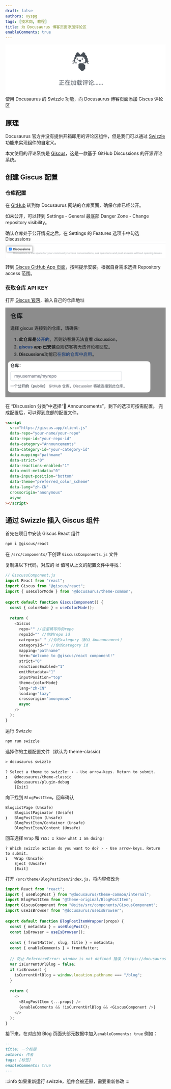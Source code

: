 ```yaml
---
draft: false
authors: xyspg
tags: [技术向, 教程]
title: 为 Docusaurus 博客页面添加评论区
enableComments: true
---
```


![](giscuss.png)  
使用 Docusaurus 的 Swizzle 功能，向 Docusaurus 博客页面添加 Giscus 评论区

<!--truncate-->

## 原理

Docusaurus 官方并没有提供开箱即用的评论区组件，但是我们可以通过 [Swizzle](https://docusaurus.io/zh-CN/docs/swizzling) 功能来实现组件的自定义。

本文使用的评论系统是 [Giscus](https://giscus.app/zh-CN)，这是一款基于 GitHub Discussions 的开源评论系统。

## 创建 Giscus 配置

### 仓库配置

在 [GitHub](https://github.com/) 转到你 Docusaurus 网站的仓库页面，确保仓库已经公开。

如未公开，可以转到 Settings - General 最底部 Danger Zone - Change repository visibility。

确认仓库处于公开情况之后，在 Settings 的 Features 选项卡中勾选 Discussions
![img.png](img.png)

转到 [Giscus GitHub App 页面](https://github.com/apps/giscus)，按照提示安装。根据自身需求选择 Repository access 范围。

### 获取仓库 API KEY

打开 [Giscus 官网](https://giscus.app/zh-CN)，输入自己的仓库地址

![](CleanShot%202023-02-21%20at%2014.33.56@2x.png)

在 “Discussion 分类”中选择“📣 Announcements”，剩下的选项可按需配置。
完成配置后，可以得到底部的配置文件。

```html
<script
  src="https://giscus.app/client.js"
  data-repo="your-name/your-repo"
  data-repo-id="your-repo-id"
  data-category="Announcements"
  data-category-id="your-category-id"
  data-mapping="pathname"
  data-strict="0"
  data-reactions-enabled="1"
  data-emit-metadata="0"
  data-input-position="bottom"
  data-theme="preferred_color_scheme"
  data-lang="zh-CN"
  crossorigin="anonymous"
  async
></script>
```

## 通过 Swizzle 插入 Giscus 组件

首先在项目中安装 Giscus React 组件

```bash
npm i @giscus/react
```

在 `/src/components/`下创建 `GiscussComponents.js` 文件

复制进以下代码，对应的 id 值可从上文的配置文件中寻找：

```js
// GiscussComponent.js
import React from "react";
import Giscus from "@giscus/react";
import { useColorMode } from "@docusaurus/theme-common";

export default function GiscusComponent() {
  const { colorMode } = useColorMode();

  return (
    <Giscus
      repo="" //这里填写你的repo
      repoId="" //你的repo id
      category=" " //你的category（默认 Announcement）
      categoryId="" //你的category id
      mapping="pathname"
      term="Welcome to @giscus/react component!"
      strict="0"
      reactionsEnabled="1"
      emitMetadata="1"
      inputPosition="top"
      theme={colorMode}
      lang="zh-CN"
      loading="lazy"
      crossorigin="anonymous"
      async
    />
  );
}
```

运行 Swizzle

```bash
npm run swizzle
```

选择你的主题配置文件（默认为 theme-classic)

```shell
> docusaurus swizzle

? Select a theme to swizzle: › - Use arrow-keys. Return to submit.
❯   @docusaurus/theme-classic
    @docusaurus/plugin-debug
    [Exit]

```

向下找到 `BlogPostItem`，回车确认

```shell
BlogListPage (Unsafe)
    BlogListPaginator (Unsafe)
❯   BlogPostItem (Unsafe)
    BlogPostItem/Container (Unsafe)
    BlogPostItem/Content (Unsafe)

```

回车选择 `Wrap` 和 `YES: I know what I am doing!`

```shell
? Which swizzle action do you want to do? › - Use arrow-keys. Return to submit.
❯   Wrap (Unsafe)
    Eject (Unsafe)
    [Exit]

```

打开 `/src/theme/BlogPostItem/index.js`，将内容修改为

```js
import React from "react";
import { useBlogPost } from "@docusaurus/theme-common/internal";
import BlogPostItem from "@theme-original/BlogPostItem";
import GiscusComponent from "@site/src/components/GiscusComponent";
import useIsBrowser from "@docusaurus/useIsBrowser";

export default function BlogPostItemWrapper(props) {
  const { metadata } = useBlogPost();
  const isBrowser = useIsBrowser();

  const { frontMatter, slug, title } = metadata;
  const { enableComments } = frontMatter;

  // 防止 ReferenceError: window is not defined 错误 (https://docusaurus.io/docs/advanced/ssg)
  var isCurrentUrlBlog = false;
  if (isBrowser) {
    isCurrentUrlBlog = window.location.pathname === "/blog";
  }

  return (
    <>
      <BlogPostItem {...props} />
      {enableComments && !isCurrentUrlBlog && <GiscusComponent />}
    </>
  );
}
```

接下来，在对应的 Blog 页面头部元数据中加入`enableComments: true`
例如：

```md
---
title: 一个标题
authors: 作者
tags: [标签]
enableComments: true
---
```

:::info
如果重新运行 swizzle，组件会被还原，需要重新修改
:::
